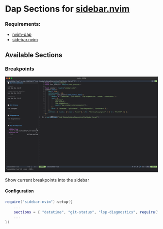# Dap Sections for [sidebar.nvim](https://github.com/GustavoKatel/sidebar.nvim)

### Requirements:

- [nvim-dap](https://github.com/mfussenegger/nvim-dap)
- [sidebar.nvim](https://github.com/GustavoKatel/sidebar.nvim)

## Available Sections

### Breakpoints

![screenshot](./docs/screenshot.png)

Show current breakpoints into the sidebar

#### Configuration

```lua
require("sidebar-nvim").setup({
    ...
    sections = { "datetime", "git-status", "lsp-diagnostics", require("dap-sidebar-nvim.breakpoints") },
    ...
})
```

